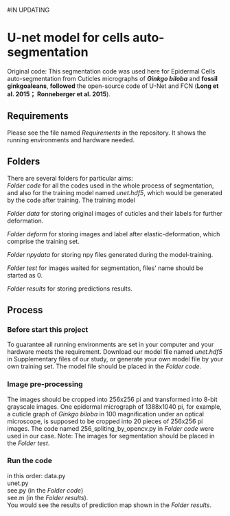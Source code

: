 #IN UPDATING
# U-net model for cells auto-segmentation
Original code:
This segmentation code was used here for Epidermal Cells auto-segmentation from Cuticles micrographs of **_Ginkgo biloba_** and **fossil ginkgoaleans**, **followed** the open-source code of U-Net and FCN (**Long et al. 2015； Ronneberger et al. 2015**). 

Requirements
--
Please see the file named _Requirements_ in the repository. It shows the running environments and hardware needed.

Folders
--
There are several folders for particular aims:	
_Folder code_ for all the codes used in the whole process of segmentation, and also for the training model named _unet.hdf5_, which would be generated by the code after training. The training model 

_Folder data_ for storing original images of cuticles and their labels for further deformation.	

_Folder deform_ for storing images and label after elastic-deformation, which comprise the training set.	

_Folder npydata_ for storing npy files generated during the model-training.	

_Folder test_ for images waited for segmentation, files' name should be started as 0.	

_Folder results_ for storing predictions results.	

Process
--
### Before start this project
To guarantee all running environments are set in your computer and your hardware meets the requirement.
Download our model file named _unet.hdf5_ in Supplementary files of our study, or generate your own model file by your own training set. The model file should be placed in the _Folder code_.
### Image pre-processing
The images should be cropped into 256x256 pi and transformed into 8-bit grayscale images.
One epidermal micrograph of 1388x1040 pi, for example, a cuticle graph of _Ginkgo biloba_ in 100 magnification under an optical microscope, is supposed to be cropped into 20 pieces of 256x256 pi images. The code named 256_spliting_by_opencv.py in _Folder code_ were used in our case.
Note: The images for segmentation should be placed in the _Folder test_.
### Run the code
in this order:
data.py <br />
unet.py<br />
see.py (in the _Folder code_)<br />
see.m (in the _Folder results_).<br />
You would see the results of prediction map shown in the _Folder results_.

